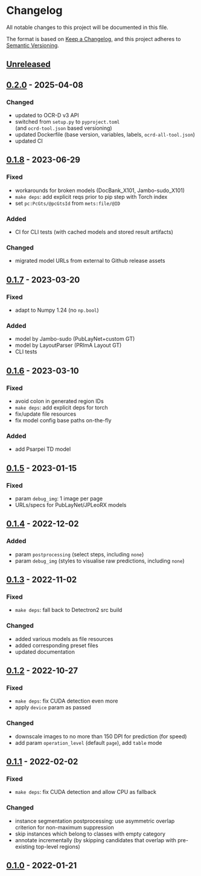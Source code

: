 # Changelog
All notable changes to this project will be documented in this file.

The format is based on [Keep a Changelog](https://keepachangelog.com/en/1.0.0/),
and this project adheres to [Semantic Versioning](https://semver.org/spec/v2.0.0.html).

## [Unreleased]

## [0.2.0] - 2025-04-08

### Changed
- updated to OCR-D v3 API
- switched from `setup.py` to `pyproject.toml`  
  (and `ocrd-tool.json` based versioning)
- updated Dockerfile (base version, variables, labels, `ocrd-all-tool.json`)
- updated CI

## [0.1.8] - 2023-06-29
### Fixed
- workarounds for broken models (DocBank_X101, Jambo-sudo_X101)
- `make deps`: add explicit reqs prior to pip step with Torch index
- set `pc:PcGts/@pcGtsId` from `mets:file/@ID`

### Added
- CI for CLI tests (with cached models and stored result artifacts)

### Changed
- migrated model URLs from external to Github release assets

## [0.1.7] - 2023-03-20
### Fixed
- adapt to Numpy 1.24 (no `np.bool`)

### Added
- model by Jambo-sudo (PubLayNet+custom GT)
- model by LayoutParser (PRImA Layout GT)
- CLI tests

## [0.1.6] - 2023-03-10
### Fixed
- avoid colon in generated region IDs
- `make deps`: add explicit deps for torch
- fix/update file resources
- fix model config base paths on-the-fly

### Added
- add Psarpei TD model

## [0.1.5] - 2023-01-15
### Fixed
- param `debug_img`: 1 image per page
- URLs/specs for PubLayNet/JPLeoRX models

## [0.1.4] - 2022-12-02
### Added
- param `postprocessing` (select steps, including `none`)
- param `debug_img` (styles to visualise raw predictions, including `none`)

## [0.1.3] - 2022-11-02
### Fixed
- `make deps`: fall back to Detectron2 src build

### Changed
- added various models as file resources
- added corresponding preset files
- updated documentation

## [0.1.2] - 2022-10-27
### Fixed
- `make deps`: fix CUDA detection even more
- apply `device` param as passed

### Changed
- downscale images to no more than 150 DPI for prediction (for speed)
- add param `operation_level` (default `page`), add `table` mode

## [0.1.1] - 2022-02-02
### Fixed
- `make deps`: fix CUDA detection and allow CPU as fallback

### Changed
- instance segmentation postprocessing: use asymmetric overlap
  criterion for non-maximum suppression
- skip instances which belong to classes with empty category
- annotate incrementally (by skipping candidates that overlap
  with pre-existing top-level regions)

## [0.1.0] - 2022-01-21

<!-- link-labels -->
[0.1.0]: ../../compare/aeca7e37...v0.1.0
[0.1.1]: ../../compare/v0.1.0...v0.1.1
[0.1.2]: ../../compare/v0.1.1...v0.1.2
[0.1.3]: ../../compare/v0.1.2...v0.1.3
[0.1.4]: ../../compare/v0.1.3...v0.1.4
[0.1.5]: ../../compare/v0.1.4...v0.1.5
[0.1.6]: ../../compare/v0.1.5...v0.1.6
[0.1.7]: ../../compare/v0.1.6...v0.1.7
[0.1.8]: ../../compare/v0.1.7...v0.1.8
[0.2.0]: ../../compare/v0.1.8...v0.2.0
[unreleased]: ../../compare/v0.2.0...master
